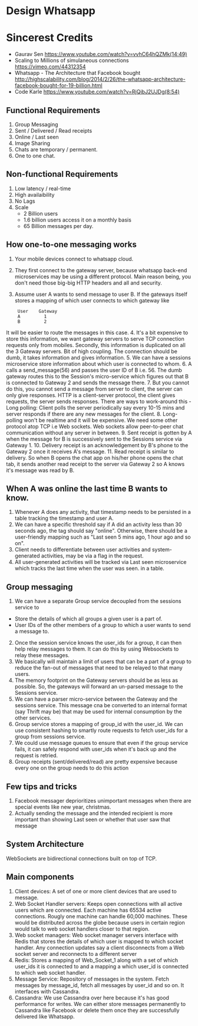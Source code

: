 # Design Whatsapp

# Sincerest Credits
  - Gaurav Sen https://www.youtube.com/watch?v=vvhC64hQZMk(14:49)
  - Scaling to Millions of simulaneous connections https://vimeo.com/44312354
  - Whatsapp - The Architecture that Facebook bought http://highscalability.com/blog/2014/2/26/the-whatsapp-architecture-facebook-bought-for-19-billion.html
  - Code Karle https://www.youtube.com/watch?v=RjQjbJ2UJDg(8:54)

## Functional Requirements
1. Group Messaging
2. Sent / Delivered / Read receipts
3. Online / Last seen
4. Image Sharing
5. Chats are temporary / permanent.
6. One to one chat.

## Non-functional Requirements
1. Low latency / real-time
2. High availaibility
3. No Lags
4. Scale
   - 2 Billion users 
   - 1.6 billion users access it on a monthly basis
   - 65 Billion messages per day.


## How one-to-one messaging works
1. Your mobile devices connect to whatsapp cloud. 
2. They first connect to the gateway server, because whatsapp back-end microservices may be using a different protocol. Main reason being, you don't need those big-big HTTP headers and all and security.
3. Assume user A wants to send message to user B. If the gateways itself stores a mapping of which user connects to which gateway like 

        User    Gateway
        A         1
        B         2
 It will be easier to route the messages in this case.
4. It's a bit expensive to store this information, we want gateway servers to serve TCP connection requests only from mobiles. Secondly, this information is duplicated on all the 3 Gateway servers. Bit of high coupling. The connection should be dumb, it takes information and gives information.
5. We can have a sessions microservice store information about which user is connected to whom.
6. A calls a send_message(56) and passes the user ID of B i.e. 56. The dumb gateway routes this to the Session's micro-service which figures out that B is connected to Gateway 2 and sends the message there.
7. But you cannot do this, you cannot send a message from server to client, the server can only give responses. HTTP is a client-server protocol, the client gives requests, the server sends responses. There are ways to work-around this
    - Long polling: Client polls the server periodically say every 10-15 mins and server responds if there are any new messages for the client.
8. Long-polling won't be realtime and it will be expensive. We need some other protocol atop TCP i.e Web sockets. Web sockets allow peer-to-peer chat communication without any server in between.
9. Sent receipt is gotten by A when the message for B is successively sent to the Sessions service via Gateway 1. 
10. Delivery receipt is an acknowledgement by B's phone to the Gateway 2 once it receives A's message.
11. Read receipt is similar to delivery. So when B opens the chat app on his/her phone opens the chat tab, it sends another read receipt to the server via Gateway 2 so A knows it's message was read by B.

## When A was online the last time B wants to know.
1. Whenever A does any activity, that timestamp needs to be persisted in a table tracking the timestamp and user A.
2. We can have a specific threshold say if A did an activity less than 30 seconds ago, the tag should say "online". Otherwise, there should be a user-friendly mapping such as "Last seen 5 mins ago, 1 hour ago and so on".
3. Client needs to differentiate between user activities and system-generated activities, may be via a flag in the request.
4. All user-generated activities will be tracked via  Last seen microservice which tracks the last time when the user was seen. in a table.


## Group messaging
1. We can have a separate Group service decoupled from the sessions service to 
  - Store the details of which all groups a given user is a part of.
  - User IDs of the other members of a group to which a user wants to send a message to.
2. Once the session service knows the user_ids for a group, it can then help relay messages to them. It can do this by using Websockets to relay these messages.
3. We basically will maintain a limit of users that can be a part of a group to reduce the fan-out of messages that need to be relayed to that many users.
4. The memory footprint on the Gateway servers should be as less as possible. So, the gateways will forward an un-parsed message to the Sessions service.
5. We can have a parser micro-service between the Gateway and the sessions service. This message cna be converted to an internal format (say Thrift may be) that may be used for internal consumption by the other services. 
6. Group service stores a mapping of group_id with the user_id. We can use consistent hashing to smartly route requests to fetch user_ids for a group from sessions service. 
7. We could use message queues to ensure that even if the group service fails, it can safely respond with user_ids when it's back up and the request is retried.
8. Group receipts (sent/delivered/read) are pretty expensive because every one on the group needs to do this action


## Few tips and tricks
1. Facebook messager deprioritizes unimportant messages when there are special events like new year, christmas. 
2. Actually sending the message and the intended recipient is more important than showing Last seen or whether that user saw that message

## System Architecture

WebSockets are bidirectional connections built on top of TCP.

## Main components
1. Client devices: A set of one or more client devices that are used to message. 
2. Web Socket Handler servers: Keeps open connections with all active users which are connected. Each machine has 65534 active connections. Rougly one machine can handle 60,000 machines. These would be distributed across the globe because users in certain region would talk to web socket handlers closer to that region.
3. Web socket managers: Web socket manager servers interface with Redis that stores the details of which user is mapped to which socket handler. Any connection updates say a client disconnects from a Web socket server and reconnects to a different server 
4. Redis: Stores a mapping of Web_Socket_1 along with a set of which user_ids it is connected to and a mapping a which user_id is connected to which web socket handler.
5. Message Service: Repository of messages in the system. Fetch messages by message_id, fetch all messages by user_id and so on. It interfaces with Cassandra.
6. Cassandra: We use Cassandra over here because it's has good performance for writes. We can either store messages permanently to Cassandra like Facebook or delete them once they are successfully delivered like Whatsapp.

